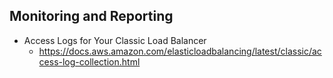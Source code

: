 ## Monitoring and Reporting

- Access Logs for Your Classic Load Balancer
  - https://docs.aws.amazon.com/elasticloadbalancing/latest/classic/access-log-collection.html
